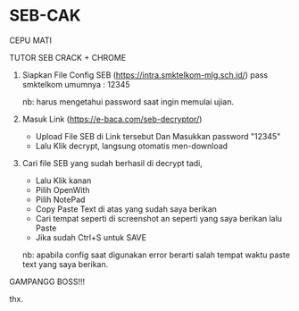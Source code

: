 # SEB-CAK
CEPU MATI

TUTOR SEB CRACK + CHROME

1. Siapkan File Config SEB (https://intra.smktelkom-mlg.sch.id/) pass smktelkom umumnya : 12345


   nb: harus mengetahui password saat ingin memulai ujian.

3. Masuk Link (https://e-baca.com/seb-decryptor/) 
   - Upload File SEB di Link tersebut Dan Masukkan password "12345"
   - Lalu Klik decrypt, langsung otomatis men-download

4. Cari file SEB yang sudah berhasil di decrypt tadi,
   - Lalu Klik kanan
   - Pilih OpenWith
   - Pilih NotePad
   - Copy Paste Text di atas yang sudah saya berikan
   - Cari tempat seperti di screenshot an seperti yang saya berikan lalu Paste
   - Jika sudah Ctrl+S untuk SAVE



    nb: apabila config saat digunakan error berarti salah tempat waktu paste text yang saya berikan.

GAMPANGG BOSS!!!



thx.
